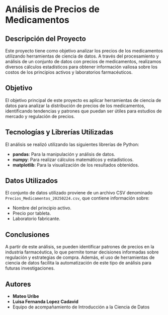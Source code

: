 # Análisis de Precios de Medicamentos

## Descripción del Proyecto
Este proyecto tiene como objetivo analizar los precios de los medicamentos utilizando herramientas de ciencia de datos. A través del procesamiento y análisis de un conjunto de datos con precios de medicamentos, realizamos diversos cálculos estadísticos para obtener información valiosa sobre los costos de los principios activos y laboratorios farmacéuticos.

## Objetivo
El objetivo principal de este proyecto es aplicar herramientas de ciencia de datos para analizar la distribución de precios de los medicamentos, identificando tendencias y patrones que puedan ser útiles para estudios de mercado y regulación de precios.

## Tecnologías y Librerías Utilizadas
El análisis se realizó utilizando las siguientes librerías de Python:
- **pandas**: Para la manipulación y análisis de datos.
- **numpy**: Para realizar cálculos matemáticos y estadísticos.
- **matplotlib**: Para la visualización de los resultados obtenidos.

## Datos Utilizados
El conjunto de datos utilizado proviene de un archivo CSV denominado `Precios_Medicamentos_20250224.csv`, que contiene información sobre:
- Nombre del principio activo.
- Precio por tableta.
- Laboratorio fabricante.

## Conclusiones
A partir de este análisis, se pueden identificar patrones de precios en la industria farmacéutica, lo que permite tomar decisiones informadas sobre regulación y estrategias de compra. Además, el uso de herramientas de ciencia de datos facilita la automatización de este tipo de análisis para futuras investigaciones.


## Autores
- **Mateo Uribe**
- **Luisa Fernanda Lopez Cadavid**
- Equipo de acompañamiento de Introducción a la Ciencia de Datos


